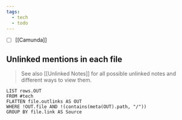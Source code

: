 ```yaml
---
tags:
  - tech
  - todo
---
```


- [ ] [[Camunda]]

## Unlinked mentions in each file

> See also [[Unlinked Notes]] for all possible unlinked notes and different ways to view them.
```dataview
LIST rows.OUT
FROM #tech 
FLATTEN file.outlinks AS OUT
WHERE !OUT.file AND !(contains(meta(OUT).path, "/"))
GROUP BY file.link AS Source
```

